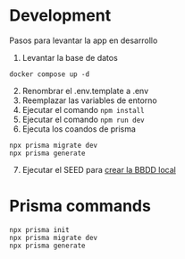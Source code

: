 # Development
Pasos para levantar la app en desarrollo

1. Levantar la base de datos
```
docker compose up -d
```
2. Renombrar el .env.template a .env 
3. Reemplazar las variables de entorno
4. Ejecutar el comando ``` npm install ```
5. Ejecutar el comando ``` npm run dev ```
6. Ejecuta los coandos de prisma 
```
npx prisma migrate dev
npx prisma generate
```
7. Ejecutar el SEED para [crear la BBDD local](http://localhost:3000/api/seed)

# Prisma commands
```
npx prisma init
npx prisma migrate dev
npx prisma generate
```
